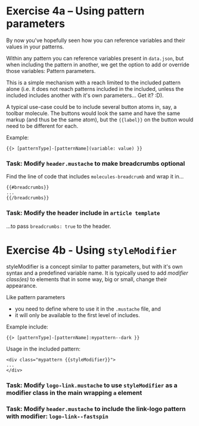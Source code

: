 # Exercise 4a – Using pattern parameters

By now you've hopefully seen how you can reference variables and their values in
your patterns.

Within any pattern you can reference variables
present in `data.json`, but when including the pattern in another,
we get the option to add or override those variables: Pattern parameters.

This is a simple mechanism with a reach limited to the included pattern alone
(i.e. it does not reach patterns included in the included, unless the included
includes another with it's own parameters... Get it? :D).

A typical use-case could be to include several button atoms in, say, a toolbar
molecule. The buttons would look the same and have the same markup (and thus
be the same atom), but the `{{label}}` on the button would need to be different for each.

Example:
```
{{> [patternType]-[patternName](variable: value) }}
```

### Task: Modify `header.mustache` to make breadcrumbs optional
Find the line of code that includes `molecules-breadcrumb` and wrap it in...
```
{{#breadcrumbs}}
...
{{/breadcrumbs}}
```

### Task: Modify the header include in `article template`
...to pass `breadcrumbs: true` to the header.


# Exercise 4b - Using `styleModifier`

styleModifier is a concept similar to patter parameters, but with it's own
syntax and a predefined variable name. It is typically used to add _modifier class(es)_
to elements that in some way, big or small, change their appearance.

Like pattern parameters
- you need to define where to use it in the `.mustache` file, and
- it will only be available to the first level of includes.

Example include:
```
{{> [patternType]-[patternName]:mypattern--dark }}
```
Usage in the included pattern:
```
<div class="mypattern {{styleModifier}}">
...
</div>
```

### Task: Modify `logo-link.mustache` to use `styleModifier` as a modifier class in the main wrapping `a` element

### Task: Modify `header.mustache` to include the link-logo pattern with modifier: `logo-link--fastspin`
